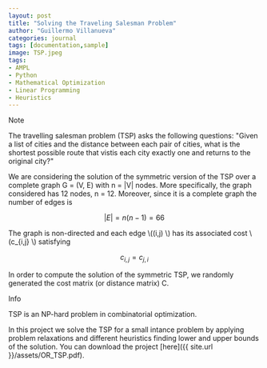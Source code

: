 ```yaml
---
layout: post
title: "Solving the Traveling Salesman Problem"
author: "Guillermo Villanueva"
categories: journal
tags: [documentation,sample]
image: TSP.jpeg
tags:
- AMPL
- Python
- Mathematical Optimization
- Linear Programming
- Heuristics
---
```


<div class="highlight-note"><i class="fa fa-info-circle" aria-hidden="true"></i><span>Note</span></div>
<div class="highlights-note"> 
<p>The travelling salesman problem (TSP) asks the following questions: "Given a list of cities and the distance between each pair of cities, what is the shortest possible route that vistis each city exactly one and returns to the original city?"</p>
</div>

We are considering the solution of the symmetric version of the TSP over a complete graph G = (V, E) with n = \|V\| nodes. More specifically, the graph considered has 12 nodes, n = 12. Moreover, since it is a complete graph the number of edges is

$$ |E|= n(n−1) = 66 $$

The graph is non-directed and each edge \\((i,j) \\) has its associated cost \\(c_{i,j} \\) satisfying

$$c_{i,j} = c_{j,i}$$

In order to compute the solution of the symmetric TSP, we randomly generated the cost matrix (or distance matrix) C.

<div class="highlight-add"><i class="fa fa-plus" aria-hidden="true"></i><span>Info</span></div>
<div class="highlights-add"> 
<p>TSP is an NP-hard problem in combinatorial optimization.</p>
</div>

In this project we solve the TSP for a small intance problem by applying problem relaxations and different heuristics finding lower and upper bounds of the solution. You can download the project [here]({{ site.url }}/assets/OR_TSP.pdf).

